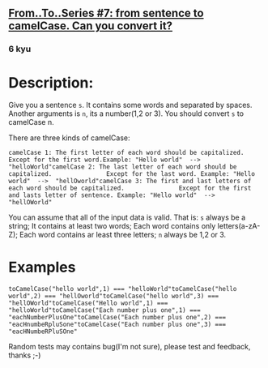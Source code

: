 <h2><a href=https://www.codewars.com/kata/58097ae96037b88f57000105/train/javascript target="_blank">From..To..Series #7: from sentence to camelCase. Can you convert it?</a></h2><h3>6 kyu</h3><h1 id="description">Description:</h1><p> Give you a sentence <code>s</code>. It contains some words and separated by spaces. Another arguments is <code>n</code>, its a number(1,2 or 3). You should convert <code>s</code> to  camelCase n.</p><p> There are three kinds of camelCase:</p><pre><code>camelCase 1: The first letter of each word should be capitalized.               Except for the first word.Example: "Hello world"  --&gt;  "helloWorld"camelCase 2: The last letter of each word should be capitalized.               Except for the last word. Example: "Hello world"  --&gt;  "hellOworld"camelCase 3: The first and last letters of each word should be capitalized.               Except for the first and lasts letter of sentence. Example: "Hello world"  --&gt;  "hellOWorld" </code></pre><p> You can assume that all of the input data is valid. That is: <code>s</code> always be a string; It contains at least two words; Each word contains only letters(a-zA-Z); Each word contains ar least three letters; <code>n</code> always be 1,2 or 3.</p><h1 id="examples">Examples</h1><pre><code>toCamelCase("hello world",1) === "helloWorld"toCamelCase("hello world",2) === "hellOworld"toCamelCase("hello world",3) === "hellOWorld"toCamelCase("Hello world",1) === "helloWorld"toCamelCase("Each number plus one",1) === "eachNumberPlusOne"toCamelCase("Each number plus one",2) === "eacHnumbeRpluSone"toCamelCase("Each number plus one",3) === "eacHNumbeRPluSOne"</code></pre><p>Random tests may contains bug(I'm not sure), please test and feedback, thanks ;-)</p>
